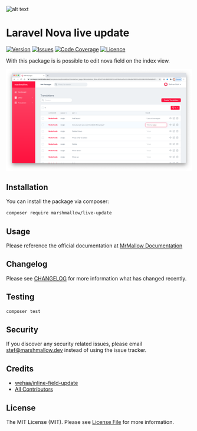 ![alt text](https://cdn.marshmallow-office.com/media/images/logo/marshmallow.transparent.red.png "marshmallow.")

# Laravel Nova live update
[![Version](https://img.shields.io/packagist/v/marshmallow/live-update)](https://github.com/marshmallow-packages/live-update)
[![Issues](https://img.shields.io/github/issues/marshmallow-packages/live-update)](https://github.com/marshmallow-packages/live-update)
[![Code Coverage](https://img.shields.io/badge/coverage-100%25-success)](https://github.com/marshmallow-packages/live-update)
[![Licence](https://img.shields.io/github/license/marshmallow-packages/live-update)](https://github.com/marshmallow-packages/live-update)

With this package is is possible to edit nova field on the index view.

<img src="https://raw.githubusercontent.com/marshmallow-packages/live-update/main/resources/screenshots/inline-editable.png"/>

## Installation

You can install the package via composer:
``` bash
composer require marshmallow/live-update
```

## Usage
Please reference the official documentation at [MrMallow Documentation](https://mrmallow.nl/internal/packages/live-update.html)

## Changelog

Please see [CHANGELOG](CHANGELOG.md) for more information what has changed recently.

## Testing

```bash
composer test
```

## Security

If you discover any security related issues, please email stef@marshmallow.dev instead of using the issue tracker.

## Credits

- [wehaa/inline-field-update](https://github.com/wehaa/inline-field-update)
- [All Contributors](../../contributors)

## License

The MIT License (MIT). Please see [License File](LICENSE) for more information.
